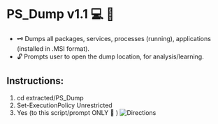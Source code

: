 # PS_Dump v1.1 :computer: :floppy_disk:
* :old_key: Dumps all packages, services, processes (running), applications (installed in .MSI format). 
* :unlock: Prompts user to open the dump location, for analysis/learning.

## Instructions:
1) cd extracted/PS_Dump
2) Set-ExecutionPolicy Unrestricted
3) Yes (to this script/prompt ONLY :closed_lock_with_key: )
![Directions](https://user-images.githubusercontent.com/91343617/147771625-21e87ed8-b1d4-4f4e-80bd-99f442a85053.png)
